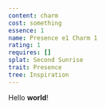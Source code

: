 ```yaml
---
content: charm
cost: something
essence: 1
name: Presence e1 Charm 1
rating: 1
requires: []
splat: Second Sunrise
trait: Presence
tree: Inspiration
---
```


Hello **world**!
